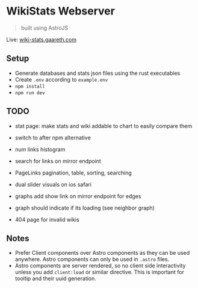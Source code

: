 # WikiStats Webserver

> built using AstroJS

Live: [wiki-stats.gaareth.com](wiki-stats.gaareth.com)

## Setup

- Generate databases and stats json files using the rust executables
- Create `.env` according to `example.env`
- `npm install`
- `npm run dev`

## TODO


- stat page: make stats and wiki addable to chart to easily compare them 
- switch to after npm alternative

- num links histogram
- search for links on mirror endpoint
- PageLinks pagination, table, sorting, searching
- dual slider visuals on ios safari
- graphs add show link on mirror endpoint for edges
- graph should indicate if its loading (see neighbor graph)
- 404 page for invalid wikis

## Notes

- Prefer Client components over Astro components as they can be used anywhere. Astro components can only be used in `.astro` files.
- Astro components are server rendered, so no client side interactivity unless you add `client:load` or similar directive. This is important for tooltip and their uuid generation.
